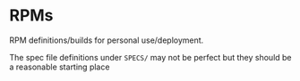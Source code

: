 RPMs
===

RPM definitions/builds for personal use/deployment.

The spec file definitions under `SPECS/` may not be perfect but they should be a reasonable starting place